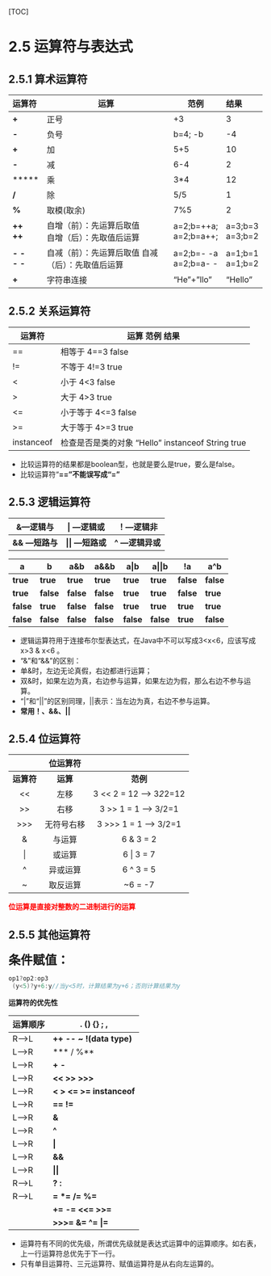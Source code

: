 [TOC]

# 2.5 运算符与表达式

## 2.5.1 算术运算符

| 运算符                  | 运算                                                   | 范例                        | 结果                 |
| :---------------------- | ------------------------------------------------------ | --------------------------- | :------------------- |
| **+**                   | 正号                                                   | +3                          | 3                    |
| **-**                   | 负号                                                   | b=4;  -b                    | -4                   |
| **+**                   | 加                                                     | 5+5                         | 10                   |
| **-**                   | 减                                                     | 6-4                         | 2                    |
| *****                   | 乘                                                     | 3*4                         | 12                   |
| **/**                   | 除                                                     | 5/5                         | 1                    |
| **%**                   | 取模(取余)                                             | 7%5                         | 2                    |
| **++**<br/>  **++**     | 自增（前）：先运算后取值<br />自增（后）：先取值后运算 | a=2;b=++a;<br/> a=2;b=a++;  | a=3;b=3<br/>a=3;b=2  |
| **- -**  <br/>  **- -** | 自减（前）：先运算后取值  自减（后）：先取值后运算     | a=2;b=- -a <br/> a=2;b=a- - | a=1;b=1 <br/>a=1;b=2 |
| **+**                   | 字符串连接                                             | “He”+”llo”                  | “Hello”              |

## 2.5.2 关系运算符

| 运算符     | 运算                                                                  范例                                                    结果 |
| ---------- | ------------------------------------------------------------ |
| ==         | 相等于                                                              4==3                                                   false |
| !=         | 不等于                                                              4!=3                                                    true |
| <          | 小于                                                                  4<3                                                     false |
| >          | 大于                                                                  4>3                                                     true |
| <=         | 小于等于                                                          4<=3                                                   false |
| >=         | 大于等于                                                          4>=3                                                   true |
| instanceof | 检查是否是类的对象                    “Hello” instanceof String                                    true |

- 比较运算符的结果都是boolean型，也就是要么是true，要么是false。
- 比较运算符“**==”**不能误写成“**=”** 

## 2.5.3 逻辑运算符

|  **&—逻辑与**  |  **\| —逻辑或**  |  **！—逻辑非**  |
| :------------: | :--------------: | :-------------: |
| **&& —短路与** | **\|\| —短路或** | **^ —逻辑异或** |

| **a**     | **b**     | **a&b**   | **a&&b**  | **a\|b**  | **a\|\|b** | **!a**    | **a^b**   |
| --------- | --------- | --------- | --------- | --------- | ---------- | --------- | --------- |
| **true**  | **true**  | **true**  | **true**  | **true**  | **true**   | **false** | **false** |
| **true**  | **false** | **false** | **false** | **true**  | **true**   | **false** | **true**  |
| **false** | **true**  | **false** | **false** | **true**  | **true**   | **true**  | **true**  |
| **false** | **false** | **false** | **false** | **false** | **false**  | **true**  | **false** |

-  逻辑运算符用于连接布尔型表达式，在Java中不可以写成3<x<6，应该写成x>3 & x<6 。
-  “&”和“&&”的区别：
  -  单&时，左边无论真假，右边都进行运算；
  -  双&时，如果左边为真，右边参与运算，如果左边为假，那么右边不参与运算。
- “|”和“||”的区别同理，||表示：当左边为真，右边不参与运算。
- **常用！、&&、||**

## 2.5.4 位运算符

|            |  位运算符  |                          |
| :--------: | :--------: | :----------------------: |
| **运算符** |  **运算**  |         **范例**         |
|     <<     |    左移    | 3 << 2 = 12 --> 3*2*2=12 |
|     >>     |    右移    |  3 >> 1 =  1 --> 3/2=1   |
|    >>>     | 无符号右移 |  3 >>> 1 = 1 --> 3/2=1   |
|     &      |   与运算   |        6 & 3 = 2         |
|     \|     |   或运算   |        6 \| 3 = 7        |
|     ^      |  异或运算  |        6 ^ 3 =  5        |
|     ~      |  取反运算  |         ~6 = -7          |

<font color = "red">**位运算是直接对整数的二进制进行的运算**</font>

## 2.5.5 其他运算符

<font  size=5 face="黑体">**条件赋值：**</font>

```java
op1?op2:op3
 (y<5)?y+6:y//当y<5时，计算结果为y+6；否则计算结果为y
```

**运算符的优先性**

| 运算顺序 | **.**  **()**  **{}  ;  ,**     |
| :------- | ------------------------------- |
| R—>L     | **++   --  ~   !(data  type)**  |
| L—>R     | ***  /  %**                     |
| L—>R     | **+   -**                       |
| L—>R     | **<<   >>   >>>**               |
| L—>R     | **<   >  <=   >=   instanceof** |
| L—>R     | **==   !=**                     |
| L—>R     | **&**                           |
| L—>R     | **^**                           |
| L—>R     | **\|**                          |
| L—>R     | **&&**                          |
| L—>R     | **\|\|**                        |
| R—>L     | **?  :**                        |
| R—>L     | **=   \*=   /=   %=**           |
|          | **+=   -=  <<=   >>=**          |
|          | **>>>=   &=  ^=   \|=**         |

-  运算符有不同的优先级，所谓优先级就是表达式运算中的运算顺序。如右表，上一行运算符总优先于下一行。
- 只有单目运算符、三元运算符、赋值运算符是从右向左运算的。

